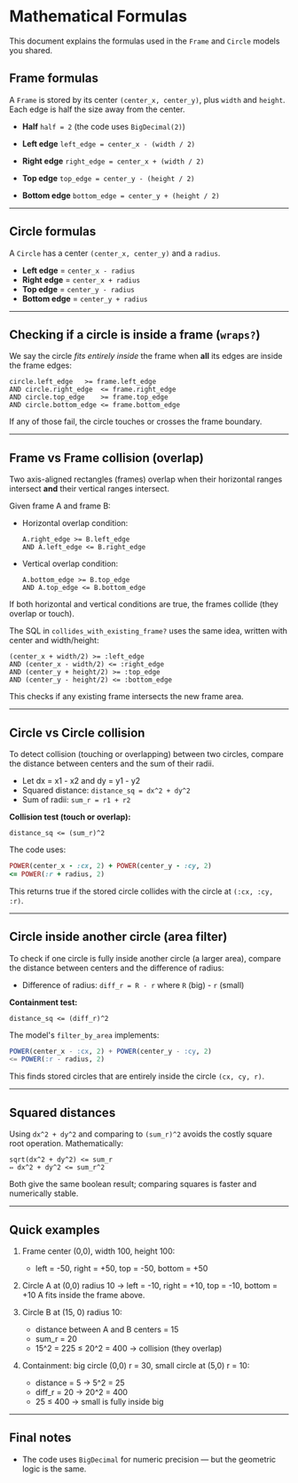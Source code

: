 
# Mathematical Formulas

This document explains the formulas used in the `Frame` and `Circle` models you shared.

## Frame formulas

A `Frame` is stored by its center `(center_x, center_y)`, plus `width` and `height`.
Each edge is half the size away from the center.

- **Half**
  `half = 2` (the code uses `BigDecimal(2)`)

- **Left edge**
  `left_edge = center_x - (width / 2)`

- **Right edge**
  `right_edge = center_x + (width / 2)`

- **Top edge**
  `top_edge = center_y - (height / 2)`

- **Bottom edge**
  `bottom_edge = center_y + (height / 2)`

---
## Circle  formulas

A `Circle` has a center `(center_x, center_y)` and a `radius`.

- **Left edge** = `center_x - radius`
- **Right edge** = `center_x + radius`
- **Top edge** = `center_y - radius`
- **Bottom edge** = `center_y + radius`

---

## Checking if a circle is inside a frame (`wraps?`)

We say the circle *fits entirely inside* the frame when **all** its edges are inside the frame edges:

```
circle.left_edge   >= frame.left_edge
AND circle.right_edge  <= frame.right_edge
AND circle.top_edge    >= frame.top_edge
AND circle.bottom_edge <= frame.bottom_edge
```

If any of those fail, the circle touches or crosses the frame boundary.

---

## Frame vs Frame collision (overlap)

Two axis-aligned rectangles (frames) overlap when their horizontal ranges intersect **and** their vertical ranges intersect.

Given frame A and frame B:

- Horizontal overlap condition:
  ```
  A.right_edge >= B.left_edge
  AND A.left_edge <= B.right_edge
  ```
- Vertical overlap condition:
  ```
  A.bottom_edge >= B.top_edge
  AND A.top_edge <= B.bottom_edge
  ```

If both horizontal and vertical conditions are true, the frames collide (they overlap or touch).

The SQL in `collides_with_existing_frame?` uses the same idea, written with center and width/height:
```
(center_x + width/2) >= :left_edge
AND (center_x - width/2) <= :right_edge
AND (center_y + height/2) >= :top_edge
AND (center_y - height/2) <= :bottom_edge
```
This checks if any existing frame intersects the new frame area.

---

## Circle vs Circle collision

To detect collision (touching or overlapping) between two circles, compare the distance between centers and the sum of their radii.

- Let dx = x1 - x2 and dy = y1 - y2
- Squared distance: `distance_sq = dx^2 + dy^2`
- Sum of radii: `sum_r = r1 + r2`

**Collision test (touch or overlap):**
```
distance_sq <= (sum_r)^2
```

The code uses:
```ruby
POWER(center_x - :cx, 2) + POWER(center_y - :cy, 2)
<= POWER(:r + radius, 2)
```
This returns true if the stored circle collides with the circle at `(:cx, :cy, :r)`.

---

## Circle inside another circle (area filter)

To check if one circle is fully inside another circle (a larger area), compare the distance between centers and the difference of radius:

- Difference of radius: `diff_r = R - r` where `R` (big) - `r` (small)

**Containment test:**
```
distance_sq <= (diff_r)^2
```

The model's `filter_by_area` implements:
```sql
POWER(center_x - :cx, 2) + POWER(center_y - :cy, 2)
<= POWER(:r - radius, 2)
```
This finds stored circles that are entirely inside the circle `(cx, cy, r)`.

---

## Squared distances

Using `dx^2 + dy^2` and comparing to `(sum_r)^2` avoids the costly square root operation.
Mathematically:
```
sqrt(dx^2 + dy^2) <= sum_r
⇔ dx^2 + dy^2 <= sum_r^2
```
Both give the same boolean result; comparing squares is faster and numerically stable.

---

## Quick examples

1. Frame center (0,0), width 100, height 100:
   - left = -50, right = +50, top = -50, bottom = +50

2. Circle A at (0,0) radius 10 → left = -10, right = +10, top = -10, bottom = +10
   A fits inside the frame above.

3. Circle B at (15, 0) radius 10:
   - distance between A and B centers = 15
   - sum_r = 20
   - 15^2 = 225 ≤ 20^2 = 400 → collision (they overlap)

4. Containment: big circle (0,0) r = 30, small circle at (5,0) r = 10:
   - distance = 5 → 5^2 = 25
   - diff_r = 20 → 20^2 = 400
   - 25 ≤ 400 → small is fully inside big

---

## Final notes

- The code uses `BigDecimal` for numeric precision — but the geometric logic is the same.

